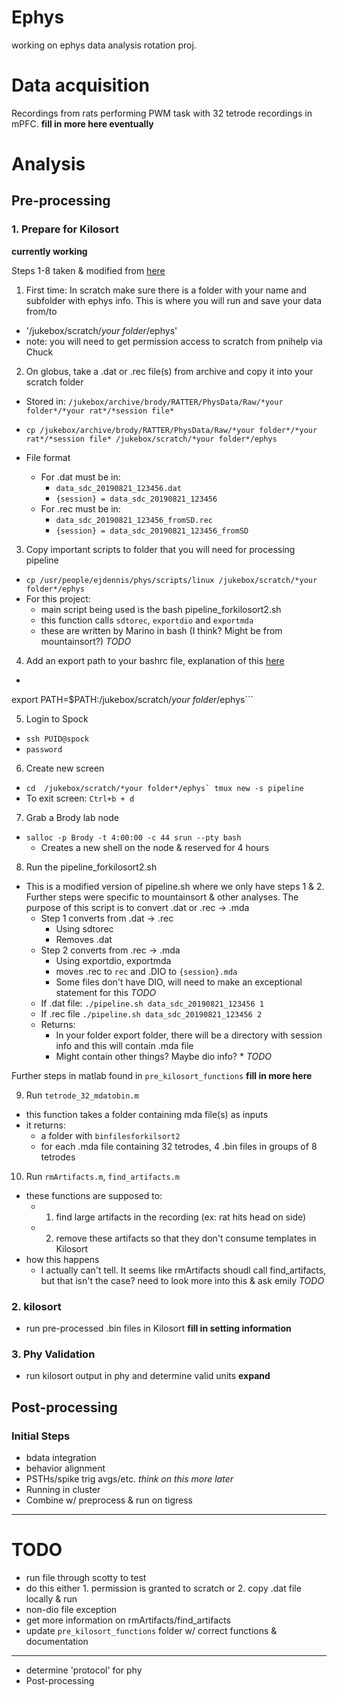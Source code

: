 # Ephys
working on ephys data analysis rotation proj.

# Data acquisition

Recordings from rats performing PWM task with 32 tetrode recordings in mPFC.
**fill in more here eventually**

# Analysis

## Pre-processing

### 1. Prepare for Kilosort

**currently working**

Steps 1-8 taken & modified from [here](https://brodylabwiki.princeton.edu/wiki/index.php?title=Internal:Wireless_Ephys_Instructions)

1. First time: In scratch make sure there is a folder with your name and subfolder with ephys info. This is where you will run and save your data from/to

- '/jukebox/scratch/*your folder*/ephys'
- note: you will need to get permission access to scratch from pnihelp via Chuck

2. On globus, take a .dat or .rec file(s) from archive and copy it into your scratch folder

- Stored in: `/jukebox/archive/brody/RATTER/PhysData/Raw/*your folder*/*your rat*/*session file*`
- `cp /jukebox/archive/brody/RATTER/PhysData/Raw/*your folder*/*your rat*/*session file* /jukebox/scratch/*your folder*/ephys`

- File format
  - For .dat must be in:
    - `data_sdc_20190821_123456.dat`
    - `{session} = data_sdc_20190821_123456`
  - For .rec must be in:
    - `data_sdc_20190821_123456_fromSD.rec`
    - `{session} = data_sdc_20190821_123456_fromSD`

3. Copy important scripts to folder that you will need for processing pipeline

- `cp /usr/people/ejdennis/phys/scripts/linux /jukebox/scratch/*your folder*/ephys`
- For this project:
    - main script being used is the bash pipeline_forkilosort2.sh
    - this function calls `sdtorec`, `exportdio` and `exportmda`
    - these are written by Marino in bash (I think? Might be from mountainsort?) *TODO*

4. Add an export path to your bashrc file, explanation of this [here](https://unix.stackexchange.com/questions/129143/what-is-the-purpose-of-bashrc-and-how-does-it-work)

- ``` nano .bashrc
 export PATH=$PATH:/jukebox/scratch/*your folder*/ephys```

5. Login to Spock
- `ssh PUID@spock`
-  `password`

6. Create new screen

- ```cd  /jukebox/scratch/*your folder*/ephys`
tmux new -s pipeline```
- To exit screen: `Ctrl+b + d`

7. Grab a Brody lab node

- `salloc -p Brody -t 4:00:00 -c 44 srun --pty bash`
  - Creates a new shell on the node & reserved for 4 hours

8. Run the pipeline_forkilosort2.sh 

- This is a modified version of pipeline.sh where we only have steps 1 & 2. Further steps were specific to mountainsort & other analyses. The purpose of this script is to convert .dat or .rec → .mda
  - Step 1 converts from .dat → .rec
    - Using sdtorec
    - Removes .dat
  - Step 2 converts from .rec → .mda
    - Using exportdio, exportmda
    - moves .rec to `rec` and .DIO to `{session}.mda`
    - Some files don't have DIO, will need to make an exceptional statement for this *TODO*
  - If .dat file: `./pipeline.sh data_sdc_20190821_123456 1`
  - If .rec file  `./pipeline.sh data_sdc_20190821_123456 2`
  - Returns:
    - In your folder export folder, there will be a directory with session info and this will contain .mda file
    - Might contain other things? Maybe dio info? * *TODO*

Further steps in matlab found in `pre_kilosort_functions` **fill in more here**

9. Run `tetrode_32_mdatobin.m`

- this function takes a folder containing mda file(s) as inputs
- it returns:
  - a folder with `binfilesforkilsort2`
  - for each .mda file containing 32 tetrodes, 4 .bin files in groups of 8 tetrodes

10. Run `rmArtifacts.m`, `find_artifacts.m`

- these functions are supposed to:
  - 1. find large artifacts in the recording (ex: rat hits head on side)
  - 2. remove these artifacts so that they don't consume templates in Kilosort
- how this happens
  - I actually can't tell. It seems like rmArtifacts shoudl call find_artifacts, but that isn't the case? need to look more into this & ask emily *TODO*


### 2. kilosort

- run pre-processed .bin files in Kilosort
**fill in setting information**

### 3. Phy Validation

- run kilosort output in phy and determine valid units
**expand**

## Post-processing

### Initial Steps

- bdata integration
- behavior alignment
- PSTHs/spike trig avgs/etc. *think on this more later*
- Running in cluster
- Combine w/ preprocess & run on tigress

----------------------------------
# TODO
-  run file through scotty to test
  - do this either 1. permission is granted to scratch or 2. copy .dat file locally & run
- non-dio file exception
- get more information on rmArtifacts/find_artifacts
- update `pre_kilosort_functions` folder w/ correct functions & documentation
---
- determine 'protocol' for phy
- Post-processing




 
